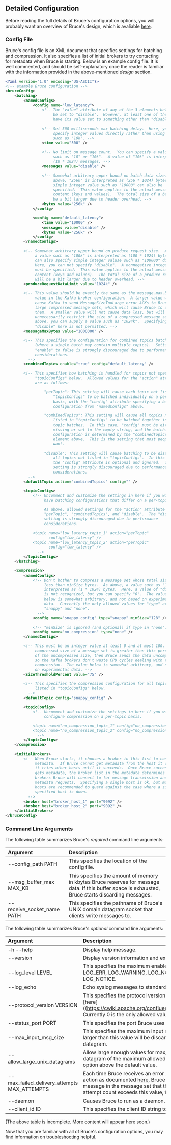 ## Detailed Configuration

Before reading the full details of Bruce's configuration options, you will
probably want an overview of Bruce's design, which is avaliable
[here](https://github.com/tagged/bruce/blob/master/doc/design.md).

### Config File

Bruce's config file is an XML document that specifies settings for batching and
compression.  It also specifies a list of initial brokers to try contacting for
metadata when Bruce is starting.  Below is an example config file.  It is well
commented, and should be self-explanatory once the reader is familiar with the
information provided in the above-mentioned *design* section.

```XML
<?xml version="1.0" encoding="US-ASCII"?>
<!-- example Bruce configuration -->
<bruceConfig>
    <batching>
        <namedConfigs>
            <config name="low_latency">
                <!-- The "value" attribute of any of the 3 elements below can
                     be set to "disable".  However, at least one of them must
                     have its value set to something other than "disable". -->

                <!-- Set 500 milliseconds max batching delay.  Here, you must
                     specify integer values directly rather than using syntax
                     such as "10k". -->
                <time value="500" />

                <!-- No limit on message count.  You can specify a value here
                     such as "10" or "10k".  A value of "10k" is interpreted as
                     (10 * 1024) messages. -->
                <messages value="disable" />

                <!-- Somewhat arbitrary upper bound on batch data size.  As
                     above, "256k" is interpreted as (256 * 1024) bytes.  A
                     simple integer value such as "10000" can also be
                     specified.  This value applies to the actual message
                     content (keys and values).  The total size of a batch will
                     be a bit larger due to header overhead. -->
                <bytes value="256k" />
            </config>

            <config name="default_latency">
                <time value="10000" />
                <messages value="disable" />
                <bytes value="256k" />
            </config>
        </namedConfigs>

        <!-- Somewhat arbitrary upper bound on produce request size.  As above,
             a value such as "100k" is interpreted as (100 * 1024) bytes.  You
             can also specify simple integer valuse such as "100000" directly.
             Here, you can not specify "disable".  A nonnegative integer value
             must be specified.  This value applies to the actual message
             content (keys and values).  The total size of a produce request
             will be a bit larger due to header overhead. -->
        <produceRequestDataLimit value="1024k" />

        <!-- This value should be exactly the same as the message.max.bytes
             value in the Kafka broker configuration.  A larger value will
             cause Kafka to send MessageSizeTooLarge error ACKs to Bruce for
             large compressed message sets, which will cause Bruce to discard
             them.  A smaller value will not cause data loss, but will
             unnecessarily restrict the size of a compressed message set.  As
             above, you can supply a value such as "1024k".  Specifying
             "disable" here is not permitted. -->
        <messageMaxBytes value="1000000" />

        <!-- This specifies the configuration for combined topics batching
             (where a single batch may contain multiple topics).  Setting
             "enable" to false is strongly discouraged due to performance
             considerations.
          -->
        <combinedTopics enable="true" config="default_latency" />

        <!-- This specifies how batching is handled for topics not specified in
             "topicConfigs" below.  Allowed values for the "action" attribute
             are as follows:

                 "perTopic": This setting will cause each topic not listed in
                     "topicConfigs" to be batched individually on a per-topic
                     basis, with the "config" attribute specifying a batching
                     configuration from "namedConfigs" above.

                 "combinedTopics": This setting will cause all topics not
                     listed in "topicConfigs" to be batched together in mixed
                     topic batches.  In this case, "config" must be either
                     missing or set to the empty string, and the batching
                     configuration is determined by the "combinedTopics"
                     element above.  This is the setting that most people will
                     want.

                 "disable": This setting will cause batching to be disabled for
                     all topics not listed in "topicConfigs".  In this case,
                     the "config" attribute is optional and ignored.  This
                     setting is strongly discouraged due to performance
                     considerations.
          -->
        <defaultTopic action="combinedTopics" config="" />

        <topicConfigs>
            <!-- Uncomment and customize the settings in here if you wish to
                 have batching configurations that differ on a per-topic basis.

                 As above, allowed settings for the "action" attribute are
                 "perTopic", "combinedTopics", and "disable".  The "disable"
                 setting is strongly discouraged due to performance
                 considerations.

            <topic name="low_latency_topic_1" action="perTopic"
                   config="low_latency" />
            <topic name="low_latency_topic_2" action="perTopic"
                   config="low_latency" />
              -->
        </topicConfigs>
    </batching>

    <compression>
        <namedConfigs>
            <!-- Don't bother to compress a message set whose total size is
                 less than minSize bytes.  As above, a value such as "1k" is
                 interpreted as (1 * 1024) bytes.  Here, a value of "disable"
                 is not recognized, but you can specify "0".  The value of 128
                 below is somewhat arbitrary, and not based on experimental
                 data.  Currently the only allowed values for "type" are
                 "snappy" and "none".
              -->
            <config name="snappy_config" type="snappy" minSize="128" />

            <!-- "minSize" is ignored (and optional) if type in "none". -->
            <config name="no_compression" type="none" />
        </namedConfigs>

        <!-- This must be an integer value at least 0 and at most 100.  If the
             compressed size of a message set is greater than this percentage
             of the uncompressed size, then Bruce sends the data uncompressed,
             so the Kafka brokers don't waste CPU cycles dealing with the
             compression.  The value below is somewhat arbitrary, and not based
             on experimental data. -->
        <sizeThresholdPercent value="75" />

        <!-- This specifies the compression configuration for all topics not
             listed in "topicConfigs" below.
          -->
        <defaultTopic config="snappy_config" />

        <topicConfigs>
            <!-- Uncomment and customize the settings in here if you wish to
                 configure compression on a per-topic basis.

            <topic name="no_compression_topic_1" config="no_compression" />
            <topic name="no_compression_topic_2" config="no_compression" />
              -->
        </topicConfigs>
    </compression>

    <initialBrokers>
        <!-- When Bruce starts, it chooses a broker in this list to contact for
             metadata.  If Bruce cannot get metadata from the host it chooses,
             it tries other hosts until it succeeds.  Once Bruce successfully
             gets metadata, the broker list in the metadata determines which
             brokers Bruce will connect to for message transmission and future
             metadata requests.  Specifying a single host is ok, but multiple
             hosts are recommended to guard against the case where a single
             specified host is down.
          -->
        <broker host="broker_host_1" port="9092" />
        <broker host="broker_host_2" port="9092" />
    </initialBrokers>
</bruceConfig>
```

### Command Line Arguments

The following table summarizes Bruce's *required* command line arguments:

| Argument | Description |
|:---------|:------------|
| --config_path PATH | This specifies the location of the config file. |
| --msg_buffer_max MAX_KB | This specifies the amount of memory in kbytes Bruce reserves for message data.  If this buffer space is exhausted, Bruce starts discarding messages. |
| --receive_socket_name PATH | This specifies the pathname of Bruce's UNIX domain datagram socket that clients write messages to. |

The following table summarizes Bruce's *optional* command line arguments:

| Argument | Description |
|:---------|:------------|
| -h --help | Display help message. |
| --version | Display version information and exit. |
| --log_level LEVEL | This specifies the maximum enabled log level for syslog messages.  Allowed values are { LOG_ERR, LOG_WARNING, LOG_NOTICE, LOG_INFO, LOG_DEBUG }.  The default value is LOG_NOTICE. |
| --log_echo | Echo syslog messages to standard error. |
| --protocol_version VERSION | This specifies the protocol version to use when communicating with Kafka, as specified [here]((https://cwiki.apache.org/confluence/display/KAFKA/A+Guide+To+The+Kafka+Protocol).  Currently 0 is the only allowed value. |
| --status_port PORT | This specifies the port Bruce uses for its web interface.  The default value is 9090. |
| --max_input_msg_size | This specifies the maximum input message size in bytes expected from clients.  Messages larger than this value will be discarded.  Here, "size" means the size of the entire datagram. |
| --allow_large_unix_datagrams | Allow large enough values for max_input_msg_size that a client sending a UNIX domain datagram of the maximum allowed size will need to increase its SO_SNDBUF socket option above the default value. |
| --max_failed_delivery_attempts MAX_ATTEMPTS | Each time Bruce receives an error ACK causing it to initiate a "pause without discard" action as documented [here](https://github.com/tagged/bruce/blob/master/doc/design.md#dispatcher), Bruce increments the failed delivery attempt account for each message in the message set that the ACK applies to.  Once a message's failed delivery attempt count exceeds this value, the message is discarded.  The default vaule is 5. |
| --daemon | Causes Bruce to run as a daemon. |
| --client_id ID | This specifies the client ID string to send in produce requests, as documented [here](https://cwiki.apache.org/confluence/display/KAFKA/A+Guide+To+The+Kafka+Protocol). |

(The above table is incomplete.  More content will appear here soon.)

Now that you are familiar with all of Bruce's configuration options, you may
find information on
[troubleshooting](https://github.com/tagged/bruce#troubleshooting) helpful.


































